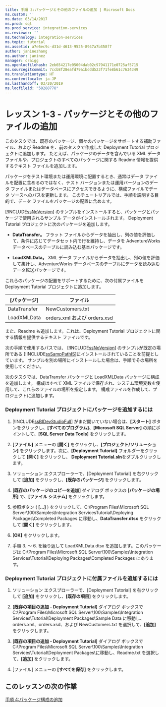 ```yaml
---
title: 手順 3:パッケージとその他のファイルの追加 | Microsoft Docs
ms.custom: ''
ms.date: 03/14/2017
ms.prod: sql
ms.prod_service: integration-services
ms.reviewer: ''
ms.technology: integration-services
ms.topic: tutorial
ms.assetid: a7e6ec9c-d31d-4613-9525-8947a7b358f7
author: janinezhang
ms.author: janinez
manager: craigg
ms.openlocfilehash: 2eb654217e05004dab02c97941171e0725af5715
ms.sourcegitcommit: 7ccb8f28eafd79a1bddd523f71fe8b61c7634349
ms.translationtype: HT
ms.contentlocale: ja-JP
ms.lasthandoff: 03/20/2019
ms.locfileid: "58288778"
---
```

# <a name="lesson-1-3---adding-packages-and-other-files"></a>レッスン 1-3 - パッケージとその他のファイルの追加
このタスクでは、既存のパッケージ、個々のパッケージをサポートする補助ファイル、および Readme を、前のタスクで作成した Deployment Tutorial プロジェクトに追加します。 たとえば、パッケージのデータを含んでいる XML データ ファイルや、プロジェクトのすべてのパッケージに関する Readme 情報を提供するテキスト ファイルを追加します。  
  
パッケージをテスト環境または運用環境に配置するとき、通常はデータ ファイルを配置に含めるのではなく、テスト バージョンまたは運用バージョンのデータ ファイルまたはデータベースにアクセスできるように、構成ファイルでデータ ソースへのパスを更新します。 このチュートリアルでは、手順を説明する目的で、データ ファイルをパッケージの配置に含めます。  
  
[!INCLUDE[ssNoVersion](../includes/ssnoversion-md.md)] のサンプルをインストールすると、パッケージとパッケージで使用されるサンプル データがインストールされます。 Deployment Tutorial プロジェクトに次のパッケージを追加します。  
  
-   **DataTransfer。** フラット ファイルからデータを抽出し、列の値を評価して、条件に応じてデータセット内で行を維持し、データを AdventureWorks データベースのテーブルに読み込む基本パッケージです。  
  
-   **LoadXMLData。** XML データ ファイルからデータを抽出し、列の値を評価して集計し、AdventureWorks データベースのテーブルにデータを読み込むデータ転送パッケージです。  
  
これらのパッケージの配置をサポートするために、次の付属ファイルを Deployment Tutorial プロジェクトに追加します。  
  
|[パッケージ]|ファイル|  
|-----------|--------|  
|DataTransfer|NewCustomers.txt|  
|LoadXMLData|orders.xml および orders.xsd|  
  
また、Readme も追加します。これは、Deployment Tutorial プロジェクトに関する情報を提供するテキスト ファイルです。  
  
次の手順で使用するパスでは、 [!INCLUDE[ssNoVersion](../includes/ssnoversion-md.md)] のサンプルが既定の場所である [!INCLUDE[ssSampPathIS](../includes/sssamppathis-md.md)]にインストールされていることを前提としています。 サンプルを別の場所にインストールした場合は、手順でその場所を使用してください。  
  
次のタスクでは、DataTransfer パッケージと LoadXMLData パッケージに構成を追加します。 構成はすべて XML ファイルで保存され、システム環境変数を使用して、これらのファイルの場所を指定します。 構成ファイルを作成して、プロジェクトに追加します。  
  
### <a name="to-add-packages-to-the-deployment-tutorial-project"></a>Deployment Tutorial プロジェクトにパッケージを追加するには  
  
1.  [!INCLUDE[ssBIDevStudioFull](../includes/ssbidevstudiofull-md.md)] がまだ開いていない場合は、**[スタート]** ボタンをクリックし、**[すべてのプログラム]**、**[Microsoft SQL Server]** の順にポイントして、**[SQL Server Data Tools]** をクリックします。  
  
2.  **[ファイル]** メニューの **[開く]** をクリックし、**[プロジェクト/ソリューション]** をクリックします。次に、**[Deployment Tutorial]** フォルダーをクリックして **[開く]** をクリックし、 **Deployment Tutorial.sln**をダブルクリックします。  
  
3.  ソリューション エクスプローラーで、[Deployment Tutorial] を右クリックして **[追加]** をクリックし、**[既存のパッケージ]** をクリックします。  
  
4.  **[既存のパッケージのコピーを追加]** ダイアログ ボックスの **[パッケージの場所]** で、**[ファイル システム]** をクリックします。  
  
5.  参照ボタン ( **[...]** ) をクリックして、C:\Program Files\Microsoft SQL Server\100\Samples\Integration ServicesTutorial\Deploying Packages\Completed Packages に移動し、**DataTransfer.dtsx** をクリックして **[開く]** をクリックします。  
  
6.  **[OK]** をクリックします。  
  
7.  手順 3. ～ 6. を繰り返して LoadXMLData.dtsx を追加します。このパッケージは C:\Program Files\Microsoft SQL Server\100\Samples\Integration Services\Tutorial\Deploying Packages\Completed Packages にあります。  
  
### <a name="to-add-ancillary-files-to-the-deployment-tutorial-project"></a>Deployment Tutorial プロジェクトに付属ファイルを追加するには  
  
1.  ソリューション エクスプローラーで、[Deployment Tutorial] を右クリックして **[追加]** をクリックし、**[既存の項目]** をクリックします。  
  
2.  **[既存の項目の追加 - Deployment Tutorial]** ダイアログ ボックスで C:\Program Files\Microsoft SQL Server\100\Samples\Integration Services\Tutorial\Deployment Packages\Sample Data に移動し、orders.xml、orders.xsd、および NewCustomers.txt を選択して、**[追加]** をクリックします。  
  
3.  **[既存の項目の追加 - Deployment Tutorial]** ダイアログ ボックスで C:\Program Files\Microsoft SQL Server\100\Samples\Integration Services\Tutorial\Deployment Packages\\に移動し、Readme.txt を選択して、**[追加]** をクリックします。  
  
4.  [ファイル] メニューの **[すべてを保存]** をクリックします。  
  
## <a name="next-task-in-lesson"></a>このレッスンの次の作業  
[手順 4:パッケージ構成の追加](../integration-services/lesson-1-4-adding-package-configurations.md)  
  
  
  
